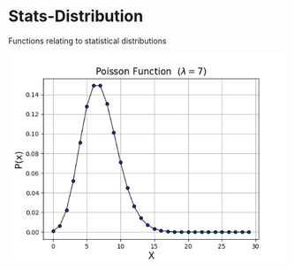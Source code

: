 # Stats-Distribution
Functions relating to statistical distributions

![](https://github.com/Riley25/Statistics/blob/master/Images/python_poisson.png)
